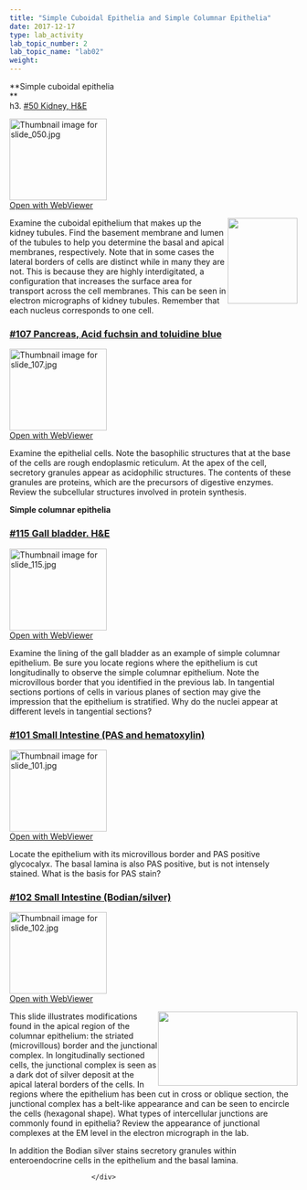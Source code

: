```yaml
---
title: "Simple Cuboidal Epithelia and Simple Columnar Epithelia"
date: 2017-12-17
type: lab_activity
lab_topic_number: 2
lab_topic_name: "lab02"
weight: 
---
```

<div class="entrybody">
						<p>**Simple cuboidal epithelia<br>
**<br>
h3. <u>#50 Kidney, <span class="caps">H&amp;E</span></u></p>

<div class="thumbnail"> <a href="http://virtualslides.cumc.columbia.edu/50.svs/view.apml?" target="_blank"><img alt="Thumbnail image for slide_050.jpg" src="http://histologylab.ccnmtl.columbia.edu/assets/images/slide_050-thumb-170x143-1503.jpg" width="170" height="143" class="mt-image-left"></a><br><a href="http://virtualslides.cumc.columbia.edu/50.svs/view.apml?" target="_blank">Open with WebViewer</a> </div>

<p><img src="http://histologylab.ccnmtl.columbia.edu/assets/images/50%20kidney.jpg" style="width:122px; height:150px; float:right;">Examine the cuboidal epithelium that makes up the kidney tubules. Find the basement membrane and lumen of the tubules to help you determine the basal and apical membranes, respectively. Note that in some cases the lateral borders of cells are distinct while in many they are not. This is because they are highly interdigitated, a configuration that increases the surface area for transport across the cell membranes. This can be seen in electron micrographs of kidney tubules. Remember that each nucleus corresponds to one cell.</p>


<h3><u>#107 Pancreas, Acid fuchsin and toluidine blue</u></h3>

<div class="thumbnail"> <a href="http://virtualslides.cumc.columbia.edu/107.svs/view.apml?" target="_blank"><img alt="Thumbnail image for slide_107.jpg" src="http://histologylab.ccnmtl.columbia.edu/assets/images/slide_107-thumb-170x143-1641.jpg" width="170" height="143" class="mt-image-left"></a><br><a href="http://virtualslides.cumc.columbia.edu/107.svs/view.apml?" target="_blank">Open with WebViewer</a> </div>

<p>Examine the epithelial cells.  Note the basophilic structures that at the base of the cells are rough endoplasmic reticulum.  At the apex of the cell, secretory granules appear as acidophilic structures.  The contents of these granules are proteins, which are the precursors of digestive enzymes.   Review the subcellular structures involved in protein synthesis.  </p>

<p><b>Simple columnar epithelia</b></p>

<h3><u>#115 Gall bladder. <span class="caps">H&amp;E</span></u></h3>

<div class="thumbnail"> <a href="http://virtualslides.cumc.columbia.edu/115.svs/view.apml?" target="_blank"><img alt="Thumbnail image for slide_115.jpg" src="http://histologylab.ccnmtl.columbia.edu/assets/images/slide_115-thumb-170x143-1659.jpg" width="170" height="143" class="mt-image-left"></a><br><a href="http://virtualslides.cumc.columbia.edu/115.svs/view.apml?" target="_blank">Open with WebViewer</a> </div>

<p>Examine the lining of the gall bladder as an example of simple columnar epithelium.  Be sure you locate regions where the epithelium is cut longitudinally to observe the simple columnar epithelium. Note the microvillous border that you identified in the previous lab.  In tangential sections portions of cells in various planes of section may give the impression that the epithelium is stratified. Why do the nuclei appear at different levels in tangential sections?</p>

<h3><u>#101 Small Intestine (PAS and hematoxylin)</u></h3>

<div class="thumbnail"> <a href="http://virtualslides.cumc.columbia.edu/101.svs/view.apml?" target="_blank"><img alt="Thumbnail image for slide_101.jpg" src="http://histologylab.ccnmtl.columbia.edu/assets/images/slide_101-thumb-170x143-1629.jpg" width="170" height="143" class="mt-image-left"></a><br><a href="http://virtualslides.cumc.columbia.edu/101.svs/view.apml?" target="_blank">Open with WebViewer</a> </div>

<p>Locate the epithelium with its microvillous border and <span class="caps">PAS </span>positive glycocalyx. The basal lamina is also <span class="caps">PAS </span>positive, but is not intensely stained. What is the basis for <span class="caps">PAS </span>stain?</p>

<h3><u>#102 Small Intestine (Bodian/silver)</u></h3>

<div class="thumbnail"> <a href="http://virtualslides.cumc.columbia.edu/102.svs/view.apml?" target="_blank"><img alt="Thumbnail image for slide_102.jpg" src="http://histologylab.ccnmtl.columbia.edu/assets/images/slide_102-thumb-170x143-1632.jpg" width="170" height="143" class="mt-image-left"></a><br><a href="http://virtualslides.cumc.columbia.edu/102.svs/view.apml?" target="_blank">Open with WebViewer</a> </div>

<p><img src="http://histologylab.ccnmtl.columbia.edu/assets/images/102%20small%20intestine.jpg" style="width:244px; height:130px; float:right;"> This slide illustrates modifications found in the apical region of the columnar epithelium: the striated (microvillous) border and the junctional complex. In longitudinally sectioned cells, the junctional complex is seen as a dark dot of silver deposit at the apical lateral borders of the cells. In regions where the epithelium has been cut in cross or oblique section, the junctional complex has a belt-like appearance and can be seen to encircle the cells (hexagonal shape). What types of intercellular junctions are commonly found in epithelia? Review the appearance of junctional complexes at the EM level in the electron micrograph in the lab. </p>

<p>In addition the Bodian silver stains secretory granules within enteroendocrine cells in the epithelium and the basal lamina.    </p>
						
						
						</div>